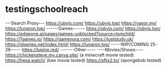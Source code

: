 # testingschoolreach
---Search Proxy---
https://ubyis.com/
https://ubyis.top/
https://vapor.my/
https://lunaron.top/
------Games------
https://ubyis.com/
https://ubyis.top/
https://edgeone.ai/pages/games-unblocked?source=tomchild/
https://1games.io/
https://gamenora.com/
https://juststudy.uk/
https://glseries.net/index.html/
https://lunaron.top/
-----WIP/COMING 25-26-----
https://lupine.red/
-------Other-----
----Movies/Shows----
https://chickensteve.my.canva.site/ (a minecraft movie tested)
https://hexa.watch/ (bee movie tested)
https://sflix2.to/ (spongebob tested)
